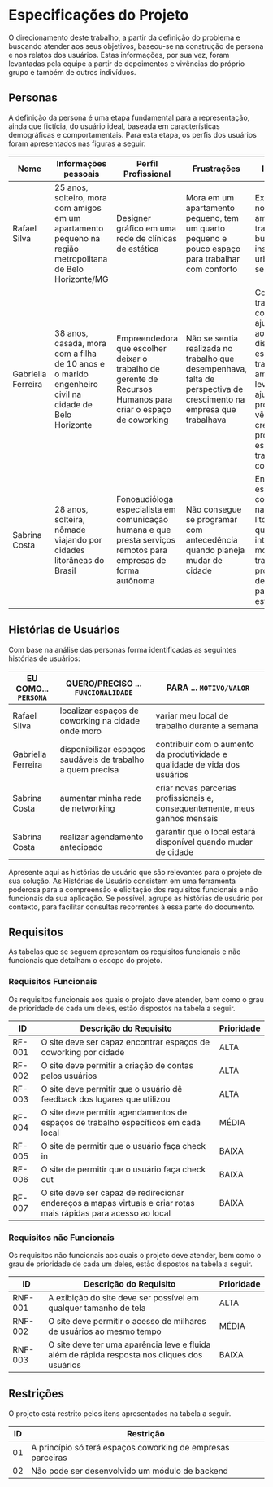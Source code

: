 # Especificações do Projeto

O direcionamento deste trabalho, a partir da definição do problema e buscando atender aos seus objetivos, baseou-se na construção de persona e nos relatos dos usuários. Estas informações, por sua vez, foram levantadas pela equipe a partir de depoimentos e vivências do próprio grupo e também de outros indivíduos.

## Personas

A definição da persona é uma etapa fundamental para a representação, ainda que fictícia, do usuário ideal, baseada em características demográficas e comportamentais. Para esta etapa, os perfis dos usuários foram apresentados nas figuras a seguir.

| Nome | Informações pessoais | Perfil Profissional | Frustrações | Interesses |
|------|----------------------|---------------------|-------------|------------|
| Rafael Silva | 25 anos, solteiro, mora com amigos em um apartamento pequeno na região metropolitana de Belo Horizonte/MG | Designer gráfico em uma rede de clínicas de estética | Mora em um apartamento pequeno, tem um quarto pequeno e pouco espaço para trabalhar com conforto | Explorar novos ambientes de trabalho, buscar inspirações urbanas para seu trabalho |
| Gabriella Ferreira | 38 anos, casada, mora com a filha de 10 anos e o marido engenheiro civil na cidade de Belo Horizonte | Empreendedora que escolher deixar o trabalho de gerente de Recursos Humanos para criar o espaço de coworking | Não se sentia realizada no trabalho que desempenhava, falta de perspectiva de crescimento na empresa que trabalhava  | Continuar trabalhando com pessoas ajudando-as ao disponibilizar espaços de trabalho com ambientes leves que ajudem na produtividade, vê a crescente procura por espaços de trabalho compartilhado  |
| Sabrina Costa | 28 anos, solteira, nômade viajando por cidades litorâneas do Brasil | Fonoaudióloga especialista em comunicação humana e que presta serviços remotos para empresas de forma autônoma | Não consegue se programar com antecedência quando planeja mudar de cidade | Encontrar espaços de coworking em nas cidades litorâneas em que tem interesse de morar e trabalhar, procurar descontos para longas estadias |

## Histórias de Usuários

Com base na análise das personas forma identificadas as seguintes histórias de usuários:

|EU COMO... `PERSONA`| QUERO/PRECISO ... `FUNCIONALIDADE` |PARA ... `MOTIVO/VALOR`                 |
|--------------------|------------------------------------|----------------------------------------|
|Rafael Silva  | localizar espaços de coworking na cidade onde moro          | variar meu local de trabalho durante a semana               |
|Gabriella Ferreira       | disponibilizar espaços saudáveis de trabalho a quem precisa                 | contribuir com o aumento da produtividade e qualidade de vida dos usuários |
|Sabrina Costa  | aumentar minha rede de networking          | criar novas parcerias profissionais e, consequentemente, meus ganhos mensais  |
|Sabrina Costa  | realizar agendamento antecipado          | garantir que o local estará disponível quando mudar de cidade               |

Apresente aqui as histórias de usuário que são relevantes para o projeto de sua solução. As Histórias de Usuário consistem em uma ferramenta poderosa para a compreensão e elicitação dos requisitos funcionais e não funcionais da sua aplicação. Se possível, agrupe as histórias de usuário por contexto, para facilitar consultas recorrentes à essa parte do documento.

## Requisitos

As tabelas que se seguem apresentam os requisitos funcionais e não funcionais que detalham o escopo do projeto.

### Requisitos Funcionais

Os requisitos funcionais aos quais o projeto deve atender, bem como o grau de prioridade de cada um deles, estão dispostos na tabela a seguir.

|ID    | Descrição do Requisito  | Prioridade |
|------|-----------------------------------------|----|
|RF-001| O site deve ser capaz encontrar espaços de coworking por cidade | ALTA | 
|RF-002| O site deve permitir a criação de contas pelos usuários   | ALTA |
|RF-003| O site deve permitir que o usuário dê feedback dos lugares que utilizou | ALTA | 
|RF-004| O site deve permitir agendamentos de espaços de trabalho específicos em cada local    | MÉDIA |
|RF-005| O site de permitir que o usuário faça check in | BAIXA | 
|RF-006| O site de permitir que o usuário faça check out   | BAIXA |
|RF-007| O site deve ser capaz de redirecionar endereços a mapas virtuais e criar rotas mais rápidas para acesso ao local   | BAIXA |


### Requisitos não Funcionais

Os requisitos não funcionais aos quais o projeto deve atender, bem como o grau de prioridade de cada um deles, estão dispostos na tabela a seguir.

|ID     | Descrição do Requisito  |Prioridade |
|-------|-------------------------|----|
|RNF-001| A exibição do site deve ser possível em qualquer tamanho de tela | ALTA | 
|RNF-002| O site deve permitir o acesso de milhares de usuários ao mesmo tempo |  MÉDIA | 
|RNF-003| O site deve ter uma aparência leve e fluida além de rápida resposta nos cliques dos usuários | BAIXA | 

## Restrições

O projeto está restrito pelos itens apresentados na tabela a seguir.

|ID| Restrição                                             |
|--|-------------------------------------------------------|
|01| A princípio só terá espaços coworking de empresas parceiras |
|02| Não pode ser desenvolvido um módulo de backend        |
